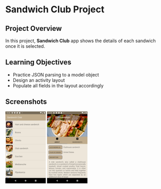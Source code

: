 # Sandwich Club Project

## Project Overview
In this project, **Sandwich Club** app shows the details of each sandwich once it is selected.

## Learning Objectives
- Practice JSON parsing to a model object
- Design an activity layout
- Populate all fields in the layout accordingly

## Screenshots

<div class="sandwich">
    <img src="/demo/sandwichclub_main.png" width="25%"/>
    <img src="/demo/sandwichclub_detail.png" width="25%"/>
</div>